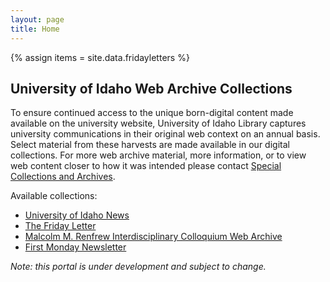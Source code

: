 ```yaml
---
layout: page
title: Home
---
```

{% assign items = site.data.fridayletters %}

<link href="{{ site.baseurl }}/css/vanilla-dataTables.min.css" rel="stylesheet" type="text/css">

## University of Idaho Web Archive Collections

To ensure continued access to the unique born-digital content made available on the university website, University of Idaho Library captures university communications in their original web context on an annual basis. 
Select material from these harvests are made available in our digital collections. 
For more web archive material, more information, or to view web content closer to how it was intended please contact [Special Collections and Archives](https://www.lib.uidaho.edu/special-collections/contactus.html).

Available collections:
- [University of Idaho News](https://www.lib.uidaho.edu/digital/uinews/index.html)
- [The Friday Letter](https://www.lib.uidaho.edu/digital/fridayletter/)
- [Malcolm M. Renfrew Interdisciplinary Colloquium Web Archive](https://www.lib.uidaho.edu/digital/mric/)
- [First Monday Newsletter](https://www.lib.uidaho.edu/find/firstmondaynewsletter/)

*Note: this portal is under development and subject to change.*
